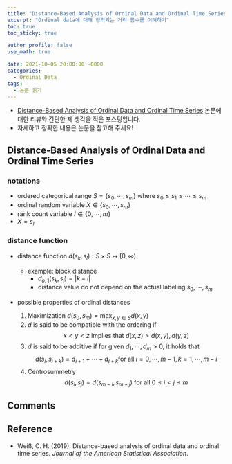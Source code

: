 ```yaml
---
title: "Distance-Based Analysis of Ordinal Data and Ordinal Time Series (논문 읽기)"
excerpt: "Ordinal data에 대해 정의되는 거리 함수를 이해하기"
toc: true
toc_sticky: true

author_profile: false
use_math: true

date: 2021-10-05 20:00:00 -0000
categories: 
  - Ordinal Data
tags:
  - 논문 읽기
---
```



- [Distance-Based Analysis of Ordinal Data and Ordinal Time Series](https://www.tandfonline.com/doi/pdf/10.1080/01621459.2019.1604370?needAccess=true) 논문에 대한 리뷰와 간단한 제 생각을 적은 포스팅입니다.
- 자세하고 정확한 내용은 논문을 참고해 주세요!

## Distance-Based Analysis of Ordinal Data and Ordinal Time Series

### notations

- ordered categorical range $S = \{s_0, \cdots, s_m \}$ where $s_0 \leq s_1 \leq \cdots \leq s_m$
- ordinal random variable $X \in \{s_0, \cdots, s_m \}$
- rank count variable $I \in \{ 0, \cdots, m \}$
- $X = s_I$

### distance function

- distance function $d(s_k, s_l): S \times S \mapsto [0, \infty)$
	- example: block distance 
		- $d_{o, 1}(s_k, s_l) = \vert k - l \vert$
		- distance value do not depend on the actual labeling $s_0, \cdots, s_m$

- possible properties of ordinal distances
	1. Maximization $d(s_0, s_m) = \max_{x, y \in S} d(x, y)$
	2. $d$ is said to be compatible with the ordering if 
	$$x < y < z \text{ implies that } d(x, z) > d(x, y), d(y, z)$$
	3. $d$ is said to be additive if for given $d_1, \cdots, d_m > 0$, it holds that
	$$d(s_i, s_{i+k}) = d_{i+1} + \cdots + d_{i+k} \text{for all } i = 0, \cdots, m-1, k = 1, \cdots, m-i$$
	4. Centrosummetry
	$$d(s_i, s_j) = d(s_{m-i}, s_{m-j}) \text{ for all } 0 \leq i < j \leq m$$

## Comments


## Reference 
- Weiß, C. H. (2019). Distance-based analysis of ordinal data and ordinal time series. _Journal of the American Statistical Association_.
<!--stackedit_data:
eyJoaXN0b3J5IjpbMTQzNzc2MDc1LDc5NjcyNDIzNywyNzM5NT
M5NzJdfQ==
-->